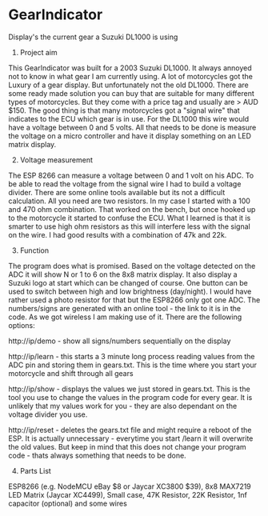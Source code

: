 # GearIndicator
Display's the current gear a Suzuki DL1000 is using

1. Project aim

This GearIndicator was built for a 2003 Suzuki DL1000. It always annoyed not to know in what gear I am currently using. A lot of motorcycles got the Luxury of a gear display. But unfortunately not the old DL1000. There are some ready made solution you can buy that are suitable for many different types of motorcycles. But they come with a price tag and usually are > AUD $150. The good thing is that many motorcycles got a "signal wire" that indicates to the ECU which gear is in use. For the DL1000 this wire would have a voltage between 0 and 5 volts. All that needs to be done is measure the voltage on a micro controller and have it display something on an LED matrix display.

2. Voltage measurement

The ESP 8266 can measure a voltage between 0 and 1 volt on his ADC. To be able to read the voltage from the signal wire I had to build a voltage divider. There are some online tools available but its not a difficult calculation. All you need are two resistors. In my case I started with a 100 and 470 ohm combination. That worked on the bench, but once hooked up to the motorcycle it started to confuse the ECU. What I learned is that it is smarter to use high ohm resistors as this will interfere less with the signal on the wire. I had good results with a combination of 47k and 22k.

3. Function

The program does what is promised. Based on the voltage detected on the ADC it will show N or 1 to 6 on the 8x8 matrix display. It also display a Suzuki logo at start which can be changed of course. One button can be used to switch between high and low brightness (day/night). I would have rather used a photo resistor for that but the ESP8266 only got one ADC. The numbers/signs are generated with an online tool - the link to it is in the code. As we got wireless I am making use of it. There are the following options:

http://ip/demo - show all signs/numbers sequentially on the display

http://ip/learn - this starts a 3 minute long process reading values from the ADC pin and storing them in gears.txt. This is the time where you start your motorcycle and shift through all gears

http://ip/show - displays the values we just stored in gears.txt. This is the tool you use to change the values in the program code for every gear. It is unlikely that my values work for you - they are also dependant on the voltage divider you use.

http://ip/reset - deletes the gears.txt file and might require a reboot of the ESP. It is actually unnecessary - everytime you start /learn it will overwrite the old values. But keep in mind that this does not change your program code - thats always something that needs to be done.

4. Parts List

ESP8266 (e.g. NodeMCU eBay $8 or Jaycar XC3800 $39), 8x8 MAX7219 LED Matrix (Jaycar XC4499), Small case, 47K Resistor, 22K Resistor, 1nf capacitor (optional) and some wires
